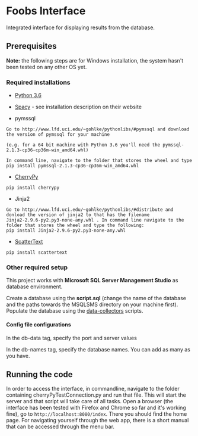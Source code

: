 # Foobs Interface

Integrated interface for displaying results from the database. 

## Prerequisites

**Note:** the following steps are for Windows installation, the system hasn't been tested on any other OS yet.

### Required installations

* [Python 3.6](https://www.python.org/downloads/)

* [Spacy](https://spacy.io/docs/usage/)  - see installation description on their website

* pymssql 


```
Go to http://www.lfd.uci.edu/~gohlke/pythonlibs/#pymssql and download the version of pymssql for your machine

(e.g. for a 64 bit machine with Python 3.6 you'll need the pymssql-2.1.3-cp36-cp36m-win_amd64.whl)

In command line, navigate to the folder that stores the wheel and type pip install pymssql-2.1.3-cp36-cp36m-win_amd64.whl
```

* [CherryPy](http://cherrypy.org/)
```
pip install cherrypy
```

* Jinja2
```
Go to http://www.lfd.uci.edu/~gohlke/pythonlibs/#distribute and donload the version of jinja2 to that has the filename
Jinja2-2.9.6-py2.py3-none-any.whl . In command line navigate to the folder that stores the wheel and type the following:
pip install Jinja2-2.9.6-py2.py3-none-any.whl
```

* [ScatterText](https://github.com/JasonKessler/scattertext)
```
pip install scattertext
```

### Other required setup

This project works with **Microsoft SQL Server Management Studio** as database environment.

Create a database using the **script.sql** (change the name of the database and the paths towards the MSQLSMS directory on your machine first). Populate the database using the [data-collectors](https://github.com/FoodSentimentObservatory/data-collectors) scripts.

#### Config file configurations

In the db-data tag, specify the port and server values

In the db-names tag, specify the database names. You can add as many as you have.

## Running the code

In order to access the interface, in commandline, navigate to the folder containing cherryPyTestConnection.py and run that file.
This will start the server and that script will take care of all tasks. Open a browser (the interface has been tested with Firefox and Chrome so far and it's working fine), go to `http://localhost:8080/index`. There you should find the home page. For navigating yourself through the web app, there is a short manual that can be accessed through the menu bar.

